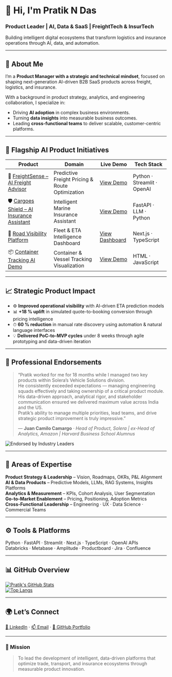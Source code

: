 # 👋 Hi, I'm Pratik N Das  
### Product Leader | AI, Data & SaaS | FreightTech & InsurTech  

Building intelligent digital ecosystems that transform logistics and insurance operations through AI, data, and automation.

---

## 🧭 About Me
I’m a **Product Manager with a strategic and technical mindset**, focused on shaping next-generation AI-driven B2B SaaS products across freight, logistics, and insurance.  

With a background in product strategy, analytics, and engineering collaboration, I specialize in:
- Driving **AI adoption** in complex business environments.  
- Turning **data insights** into measurable business outcomes.  
- Leading **cross-functional teams** to deliver scalable, customer-centric platforms.  

---

## 🧩 Flagship AI Product Initiatives

| Product | Domain | Live Demo | Tech Stack |
|----------|---------|-----------|-------------|
| 🧠 [FreightSense – AI Freight Advisor](https://github.com/pratikndas-pm/FreightSense-AI-Freight-Advisor) | Predictive Freight Pricing & Route Optimization | [View Demo](https://claude.ai/public/artifacts/a422c366-398b-43e0-bea0-b6bfa53fa6cf) | Python · Streamlit · OpenAI |
| 🛡️ [Cargoes Shield – AI Insurance Assistant](https://github.com/pratikndas-pm/Cargoes-Shield-AI-Assistant) | Intelligent Marine Insurance Assistant | [View Demo](https://cargoes-shield-ai-assistant-argptflzzprxebd4jiklrg.streamlit.app/) | FastAPI · LLM · Python |
| 🚛 [Road Visibility Platform](https://github.com/pratikndas-pm/Road-Visibility-Platform) | Fleet & ETA Intelligence Dashboard | [View Dashboard](https://road-visibility-platform-xzn7.vercel.app/dashboard) | Next.js · TypeScript |
| 📦 [Container Tracking AI Demo](https://github.com/pratikndas-pm/Container-Tracking-AI-Demo) | Container & Vessel Tracking Visualization | [View Demo](https://container-tracking-ai-demo.vercel.app/) | HTML · JavaScript |

---

## 📈 Strategic Product Impact
- ⚙️ **Improved operational visibility** with AI-driven ETA prediction models  
- 📊 **+18 % uplift** in simulated quote-to-booking conversion through pricing intelligence  
- ⏱ **60 % reduction** in manual rate discovery using automation & natural language interfaces  
- 💡 **Delivered PoC-to-MVP cycles** under 8 weeks through agile prototyping and data-driven iteration  

---

## 🏅 Professional Endorsements  

> “Pratik worked for me for 18 months while I managed two key products within Solera’s Vehicle Solutions division.  
> He consistently exceeded expectations — managing engineering squads effectively and taking ownership of a critical product module.  
> His data-driven approach, analytical rigor, and stakeholder communication ensured we delivered maximum value across India and the US.  
> Pratik’s ability to manage multiple priorities, lead teams, and drive strategic product improvement is truly impressive.”  
>  
> — **Juan Camilo Camargo** · *Head of Product, Solera | ex-Head of Analytics, Amazon | Harvard Business School Alumnus*

![Endorsed by Industry Leaders](https://img.shields.io/badge/Endorsed%20by-Head%20of%20Analytics%20Amazon%20(Harvard%20Alumnus)-green?style=for-the-badge)

---

## 🧠 Areas of Expertise  
**Product Strategy & Leadership** – Vision, Roadmaps, OKRs, P&L Alignment  
**AI & Data Products** – Predictive Models, LLMs, RAG Systems, Insights Platforms  
**Analytics & Measurement** – KPIs, Cohort Analysis, User Segmentation  
**Go-to-Market Enablement** – Pricing, Positioning, Adoption Metrics  
**Cross-Functional Leadership** – Engineering · UX · Data Science · Commercial Teams  

---

## ⚙️ Tools & Platforms  
Python · FastAPI · Streamlit · Next.js · TypeScript · OpenAI APIs  
Databricks · Metabase · Amplitude · Productboard · Jira · Confluence  

---

## 📊 GitHub Overview  
[![Pratik's GitHub Stats](https://github-readme-stats.vercel.app/api?username=pratikndas-pm&show_icons=true&theme=transparent)](https://github.com/pratikndas-pm)  
[![Top Langs](https://github-readme-stats.vercel.app/api/top-langs/?username=pratikndas-pm&layout=compact&theme=transparent)](https://github.com/pratikndas-pm)

---

## 🌍 Let’s Connect  
[💼 LinkedIn](https://www.linkedin.com/in/pratik-das-80aab027/) · [📫 Email](mailto:pratikdas@gmail.com) · [📁 GitHub Portfolio](https://github.com/pratikndas-pm?tab=repositories)

---

### 🎯 Mission
> To lead the development of intelligent, data-driven platforms that optimize trade, transport, and insurance ecosystems through measurable product innovation.

